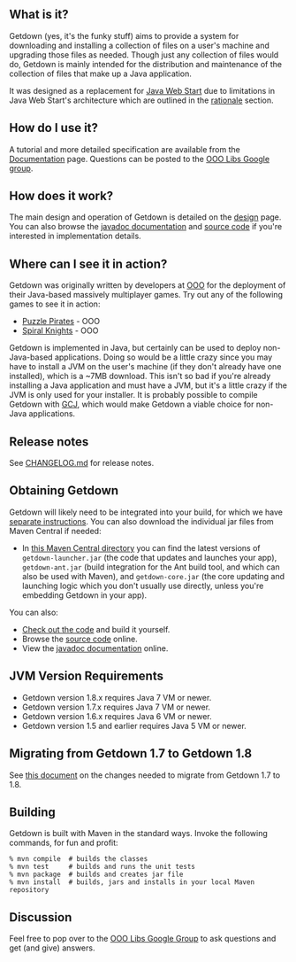 ## What is it?

Getdown (yes, it's the funky stuff) aims to provide a system for downloading and installing a
collection of files on a user's machine and upgrading those files as needed. Though just any
collection of files would do, Getdown is mainly intended for the distribution and maintenance of
the collection of files that make up a Java application.

It was designed as a replacement for [Java Web Start](http://java.sun.com/products/javawebstart/)
due to limitations in Java Web Start's architecture which are outlined in the
[rationale](https://github.com/threerings/getdown/wiki/Rationale) section.

## How do I use it?

A tutorial and more detailed specification are available from the [Documentation] page. Questions
can be posted to the [OOO Libs Google group].

## How does it work?

The main design and operation of Getdown is detailed on the
[design](https://github.com/threerings/getdown/wiki/Design) page. You can also browse the
[javadoc documentation] and [source code] if you're interested in implementation details.

## Where can I see it in action?

Getdown was originally written by developers at [OOO] for the deployment of their Java-based
massively multiplayer games. Try out any of the following games to see it in action:

  * [Puzzle Pirates](https://www.puzzlepirates.com/) - OOO
  * [Spiral Knights](https://spiralknights.com/) - OOO

Getdown is implemented in Java, but certainly can be used to deploy non-Java-based applications.
Doing so would be a little crazy since you may have to install a JVM on the user's machine (if they
don't already have one installed), which is a ~7MB download. This isn't so bad if you're already
installing a Java application and must have a JVM, but it's a little crazy if the JVM is only used
for your installer. It is probably possible to compile Getdown with
[GCJ](http://gcc.gnu.org/java/), which would make Getdown a viable choice for non-Java
applications.

## Release notes

See [CHANGELOG.md](CHANGELOG.md) for release notes.

## Obtaining Getdown

Getdown will likely need to be integrated into your build, for which we have
[separate instructions](https://github.com/threerings/getdown/wiki/Build-Integration). You can
also download the individual jar files from Maven Central if needed:

  * In [this Maven Central directory](http://repo2.maven.org/maven2/com/threerings/getdown) you can
    find the latest versions of `getdown-launcher.jar` (the code that updates and launches your
    app), `getdown-ant.jar` (build integration for the Ant build tool, and which can also be used
    with Maven), and `getdown-core.jar` (the core updating and launching logic which you don't
    usually use directly, unless you're embedding Getdown in your app).

You can also:

  * [Check out the code](https://github.com/threerings/getdown) and build it yourself.
  * Browse the [source code] online.
  * View the [javadoc documentation] online.

## JVM Version Requirements

  * Getdown version 1.8.x requires Java 7 VM or newer.
  * Getdown version 1.7.x requires Java 7 VM or newer.
  * Getdown version 1.6.x requires Java 6 VM or newer.
  * Getdown version 1.5 and earlier requires Java 5 VM or newer.

## Migrating from Getdown 1.7 to Getdown 1.8

See [this document](https://github.com/threerings/getdown/wiki/Migrate17to18) on the changes needed
to migrate from Getdown 1.7 to 1.8.

## Building

Getdown is built with Maven in the standard ways. Invoke the following commands, for fun and
profit:

```
% mvn compile  # builds the classes
% mvn test     # builds and runs the unit tests
% mvn package  # builds and creates jar file
% mvn install  # builds, jars and installs in your local Maven repository
```

## Discussion

Feel free to pop over to the [OOO Libs Google Group] to ask questions and get (and give) answers.

[Documentation]: https://github.com/threerings/getdown/wiki
[OOO Libs Google group]: http://groups.google.com/group/ooo-libs
[source code]: https://github.com/threerings/getdown/tree/master/src/main/java/com/threerings/getdown/launcher
[javadoc documentation]: https://threerings.github.com/getdown/apidocs/
[OOO]: https://en.wikipedia.org/wiki/Three_Rings_Design
